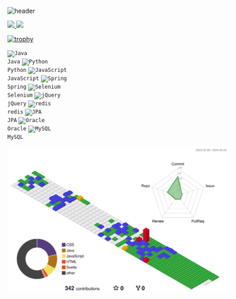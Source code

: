 ![header](https://capsule-render.vercel.app/api?type=waving&color=gradient&height=120&animation=fadeIn&section=footer&text=Hi&fontAlign=70&stroke=000000)

<a href="s">
  <img src="https://github-readme-stats.vercel.app/api/top-langs/?username=AhnDaHoon&exclude_repo=AhnDaHoon.github.io&layout=compact&theme=tokyonight" />
</a>
<a href="s">
  <img src="https://github-readme-stats.vercel.app/api?username=AhnDaHoon&theme=tokyonight&show_icons=true" width="42%" />
</a>

[![trophy](https://github-profile-trophy.vercel.app/?username=dkssud8150&theme=flat&column=7)](https://github.com/dkssud8150/)

<code><img alt = "Java" height="20" src="https://cdn.icon-icons.com/icons2/81/PNG/256/java_15498.png"> Java</code>
<code><img alt = "Python" height="20" src="https://cdn.icon-icons.com/icons2/2699/PNG/512/pytorch_logo_icon_170820.png"> Python</code>
<code><img alt = "JavaScript" height="20" src="https://i.namu.wiki/i/K1dVAjruJhrHtBmUA6O_AcmNEPcXDvL4Ae2helgVVfDafWDnq4P5Av5NRk8RHi_Iq6l9M5XcZ2cOe2oX02eIEIfE9uCv3xRG4OFXxZQbYIhG0uD7nMr3r7PWasxEgF6ZwZVVaV3N-Y6NF2KdMRFt9Q.svg"> JavaScript</code>
<code><img alt = "Spring" height="20" src="https://upload.wikimedia.org/wikipedia/commons/thumb/7/79/Spring_Boot.svg/120px-Spring_Boot.svg.png"> Spring</code>
<code><img alt = "Selenium" height="20" src="https://www.selenium.dev/favicons/favicon.ico"> Selenium</code>
<code><img alt = "jQuery" height="20" src="https://cdn.icon-icons.com/icons2/2415/PNG/96/jquery_plain_wordmark_logo_icon_146445.png"> jQuery</code>
<code><img alt = "redis" height="20" src="https://cdn.icon-icons.com/icons2/2415/PNG/96/redis_original_wordmark_logo_icon_146369.png"> redis</code>
<code><img alt = "JPA" height="20" src="https://hibernate.org/images/hibernate-logo.svg"> JPA</code>
<code><img alt = "Oracle" height="20" src="https://cdn.icon-icons.com/icons2/2415/PNG/96/oracle_original_logo_icon_146401.png"> Oracle</code>
<code><img alt = "MySQL" height="20" src="https://cdn.icon-icons.com/icons2/2415/PNG/96/mysql_original_wordmark_logo_icon_146417.png"> MySQL</code>

![](./profile-3d-contrib/profile-gitblock.svg)
